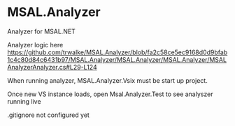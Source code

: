 # MSAL.Analyzer
Analyzer for MSAL.NET

Analyzer logic here
https://github.com/trwalke/MSAL.Analyzer/blob/fa2c58ce5ec9168d0d9bfab1c4c80d84c6431b97/MSAL.Analyzer/MSAL.Analyzer/MSAL.Analyzer/MSALAnalyzerAnalyzer.cs#L29-L124

When running analyzer, MSAL.Analyzer.Vsix must be start up project.

Once new VS instance loads, open Msal.Analyzer.Test to see analyszer running live

.gitignore not configured yet
